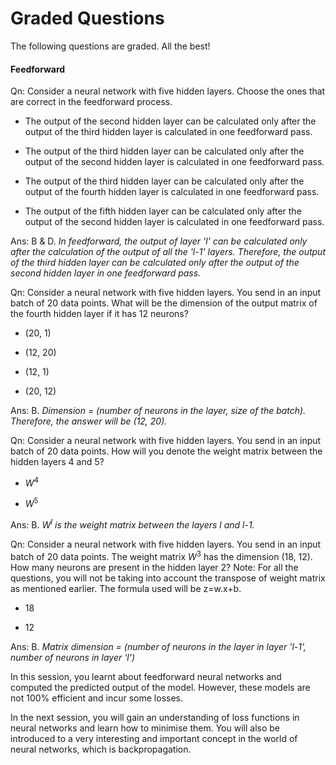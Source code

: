 # Graded Questions

The following questions are graded. All the best!

#### Feedforward

Qn: Consider a neural network with five hidden layers. Choose the ones that are correct in the feedforward process.

- The output of the second hidden layer can be calculated only after the output of the third hidden layer is calculated in one feedforward pass.

- The output of the third hidden layer can be calculated only after the output of the second hidden layer is calculated in one feedforward pass.

- The output of the third hidden layer can be calculated only after the output of the fourth hidden layer is calculated in one feedforward pass.

- The output of the fifth hidden layer can be calculated only after the output of the second hidden layer is calculated in one feedforward pass.

Ans: B & D. *In feedforward, the output of layer 'l' can be calculated only after the calculation of the output of all the 'l-1' layers. Therefore, the output of the third hidden layer can be calculated only after the output of the second hidden layer in one feedforward pass.*

Qn: Consider a neural network with five hidden layers. You send in an input batch of 20 data points. What will be the dimension of the output matrix of the fourth hidden layer if it has 12 neurons?

- (20, 1)

- (12, 20)

- (12, 1)

- (20, 12)

Ans: B. *Dimension = (number of neurons in the layer, size of the batch). Therefore, the answer will be (12, 20).*

Qn: Consider a neural network with five hidden layers. You send in an input batch of 20 data points. How will you denote the weight matrix between the hidden layers 4 and 5?

- $W^4$

- $W^5$

Ans: B. *$W^l$ is the weight matrix between the layers l and l-1.*

Qn: Consider a neural network with five hidden layers. You send in an input batch of 20 data points. The weight matrix $W^3$ has the dimension (18, 12). How many neurons are present in the hidden layer 2? Note: For all the questions, you will not be taking into account the transpose of weight matrix as mentioned earlier. The formula used will be z=w.x+b.

- 18

- 12

Ans: B. *Matrix dimension = (number of neurons in the layer in layer 'l-1', number of neurons in layer 'l')*

In this session, you learnt about feedforward neural networks and computed the predicted output of the model. However, these models are not 100% efficient and incur some losses.

In the next session, you will gain an understanding of loss functions in neural networks and learn how to minimise them. You will also be introduced to a very interesting and important concept in the world of neural networks, which is backpropagation.